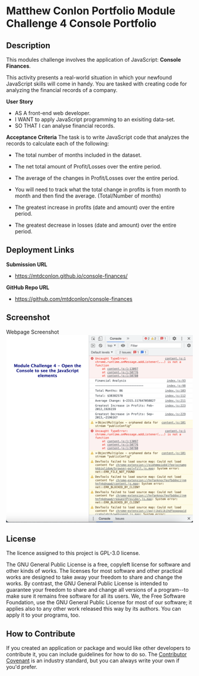 # Matthew Conlon Portfolio Module Challenge 4 Console Portfolio

## Description
This modules challenge involves the application of JavaScript: **Console Finances**.

This activity presents a real-world situation in which your newfound JavaScript skills will come in handy. You are tasked with creating code for analyzing the financial records of a company.

**User Story**
- AS A front-end web developer.
- I WANT to apply JavaScript programming to an exisiting data-set.
- SO THAT I can analyse financial records.

**Acceptance Criteria** 
The task is to write JavaScript code that analyzes the records to calculate each of the following:

- The total number of months included in the dataset.

- The net total amount of Profit/Losses over the entire period.

- The average of the changes in Profit/Losses over the entire period.

- You will need to track what the total change in profits is from month to month and then find the average. (Total/Number of months)

- The greatest increase in profits (date and amount) over the entire period.

- The greatest decrease in losses (date and amount) over the entire period.

## Deployment Links
**Submission URL**
- https://mtdconlon.github.io/console-finances/

**GitHub Repo URL**
- https://github.com/mtdconlon/console-finances

## Screenshot
Webpage Screenshot
![example image](/assets/images/console_finances_screenshot.png)

## License
The licence assigned to this project is GPL-3.0 license.

The GNU General Public License is a free, copyleft license for software and other kinds of works. The licenses for most software and other practical works are designed to take away your freedom to share and change the works. By contrast, the GNU General Public License is intended to guarantee your freedom to share and change all versions of a program--to make sure it remains free software for all its users. We, the Free Software Foundation, use the GNU General Public License for most of our software; it applies also to any other work released this way by its authors. You can apply it to your programs, too.

## How to Contribute
If you created an application or package and would like other developers to contribute it, you can include guidelines for how to do so. The [Contributor Covenant](https://www.contributor-covenant.org/) is an industry standard, but you can always write your own if you'd prefer.
